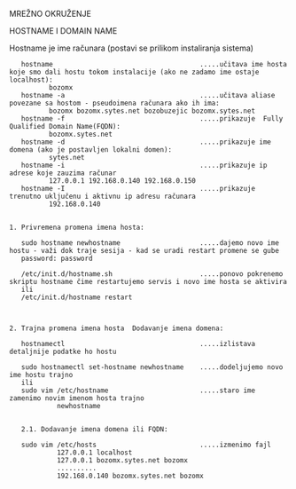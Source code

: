 MREŽNO OKRUŽENJE               
               
HOSTNAME I DOMAIN NAME

Hostname je ime računara (postavi se prilikom instaliranja sistema)

    
       hostname                                     .....učitava ime hosta koje smo dali hostu tokom instalacije (ako ne zadamo ime ostaje localhost):
              bozomx
       hostname -a                                  .....učitava aliase povezane sa hostom - pseudoimena računara ako ih ima:
              bozomx bozomx.sytes.net bozobuzejic bozomx.sytes.net
       hostname -f                                  .....prikazuje  Fully Qualified Domain Name(FQDN):
              bozomx.sytes.net
       hostname -d                                  .....prikazuje ime domena (ako je postavljen lokalni domen):
              sytes.net
       hostname -i                                  .....prikazuje ip adrese koje zauzima računar
              127.0.0.1 192.168.0.140 192.168.0.150 
       hostname -I                                  .....prikazuje trenutno uključenu i aktivnu ip adresu računara 
              192.168.0.140
       
       
    1. Privremena promena imena hosta:
     
       sudo hostname newhostname                    .....dajemo novo ime hostu - važi dok traje sesija - kad se uradi restart promene se gube
       password: password
       
       /etc/init.d/hostname.sh                      .....ponovo pokrenemo skriptu hostname čime restartujemo servis i novo ime hosta se aktivira
       ili 
       /etc/init.d/hostname restart
       
       
       
    2. Trajna promena imena hosta  Dodavanje imena domena:
     
       hostnamectl                                  .....izlistava detaljnije podatke ho hostu
       
       sudo hostnamectl set-hostname newhostname    .....dodeljujemo novo ime hostu trajno
       ili
       sudo vim /etc/hostname                       .....staro ime zamenimo novim imenom hosta trajno
                newhostname
                
                
       2.1. Dodavanje imena domena ili FQDN:
       
       sudo vim /etc/hosts                          .....izmenimo fajl
                127.0.0.1 localhost
                127.0.0.1 bozomx.sytes.net bozomx
                ..........
                192.168.0.140 bozomx.sytes.net bozomx
       